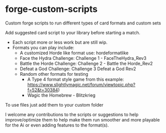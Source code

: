 # forge-custom-scripts
Custom forge scripts to run different types of card formats and custom sets

Add suggested card script to your library before starting a match. 
 - Each script more or less work but are still wip.
 - Formats you can play include:
     - A customized Horde like format use: hordeformatlike
     - Face the Hydra Challenge: Challenge 1 - FaceTheHydra_Rev3
     - Battle the Horde Challenge: Challenge 2 - Battle the Horde_Rev2
     - Defeat a God Challenge: Challenge 3 Defeat a God Rev2
     - Random other formats for testing
       - A Type 4 format style game from this example: 
https://www.slightlymagic.net/forum/viewtopic.php?f=52&t=30384)
       - Wagic the Homebrew - Blitzkrieg

To use files just add them to your custom folder

I welcome any contributions to the scripts or suggestions to help improve/optimize them to help make them run smoother and more playable for the Ai or even adding features to the format(s).
